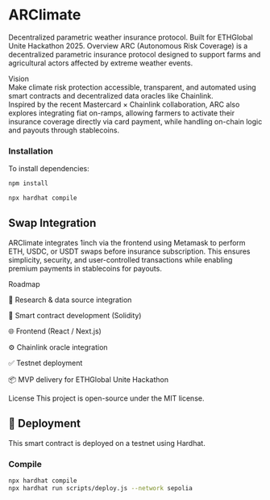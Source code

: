 # ARClimate
Decentralized parametric weather insurance protocol. Built for ETHGlobal Unite Hackathon 2025.
Overview
ARC (Autonomous Risk Coverage) is a decentralized parametric insurance protocol designed to support farms and agricultural actors affected by extreme weather events.

Vision  
Make climate risk protection accessible, transparent, and automated using smart contracts and decentralized data oracles like Chainlink.  
Inspired by the recent Mastercard × Chainlink collaboration, ARC also explores integrating fiat on-ramps, allowing farmers to activate their insurance coverage directly via card payment, while handling on-chain logic and payouts through stablecoins.

### Installation

To install dependencies:

```bash
npm install

npx hardhat compile

```


## Swap Integration

ARClimate integrates 1inch via the frontend using Metamask to perform ETH, USDC, or USDT swaps before insurance subscription. This ensures simplicity, security, and user-controlled transactions while enabling premium payments in stablecoins for payouts.







Roadmap

🧠 Research & data source integration

🔐 Smart contract development (Solidity)

🌐 Frontend (React / Next.js)

⚙️ Chainlink oracle integration

✅ Testnet deployment

📦 MVP delivery for ETHGlobal Unite Hackathon


License
This project is open-source under the MIT license. 





## 🚀 Deployment

This smart contract is deployed on a testnet using Hardhat.

### Compile

```bash
npx hardhat compile
npx hardhat run scripts/deploy.js --network sepolia

